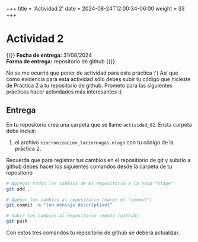+++
title = 'Actividad 2'
date = 2024-08-24T12:00:34-06:00
weight = 33
+++

# Actividad 2

{{<hint info>}}
**Fecha de entrega:** 31/08/2024  
**Forma de entrega:** repositorio de github
{{</hint>}}

No se me ocurrió que poner de actividad para esta práctica :'(  Así que como evidencia para esta actividad sólo debes subir tu código que hicieste de Práctica 2 a tu repositorio de github. Prometo para las siguientes prácticas hacer actividades más interesantes :(

## Entrega

En tu repositorio crea una carpeta que se llame `actividad_02`. Ensta carpeta debe incluir:

1. el archivo `sincronizacion_luciernagas.nlogo` con tu código de la práctica 2.

Recuerda que para registrar tus cambios en el repositiorio de git y subirlo a github debes hacer los siguientes comandos desde la carpeta de tu repositorio

``` bash
# Agregar todos los cambios de mi repositorio a la zona "stage"
git add .

# Agegar los cambios al repositorio (hacer el "commit")
git commit -m "[un mensaje descriptivo]"

# Subir los cambios al repositorio remoto (github)
git push
```

Con estos tres comandos tu repositorio de github se deberá actualizar. 


